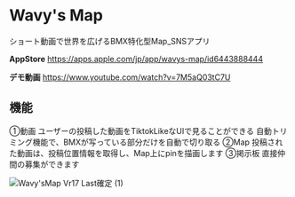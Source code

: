 # Wavy's Map
ショート動画で世界を広げるBMX特化型Map_SNSアプリ

**AppStore**
https://apps.apple.com/jp/app/wavys-map/id6443888444

**デモ動画**
https://www.youtube.com/watch?v=7M5aQ03tC7U

## 機能
①動画
ユーザーの投稿した動画をTiktokLikeなUIで見ることができる
自動トリミング機能で、BMXが写っている部分だけを自動で切り取る
②Map
投稿された動画は、投稿位置情報を取得し、Map上にpinを描画します
③掲示板
直接仲間の募集ができます

![Wavy'sMap Vr17 Last確定 (1)](https://user-images.githubusercontent.com/78030460/199173318-6581d3e8-2685-420a-9f80-62f4d7f431be.png)

